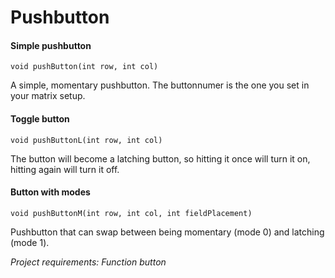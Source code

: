 # Pushbutton

#### Simple pushbutton

`void pushButton(int row, int col)`

A simple, momentary pushbutton. The buttonnumer is the one you set in your matrix setup.

#### Toggle button

`void pushButtonL(int row, int col)`

The button will become a latching button, so hitting it once will turn it on, hitting again will turn it off.

#### Button with modes

`void pushButtonM(int row, int col, int fieldPlacement)`

Pushbutton that can swap between being momentary (mode 0) and latching (mode 1).

_Project requirements: Function button_
